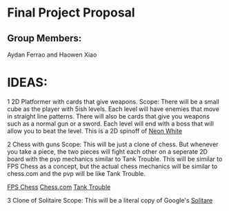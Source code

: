 # Final Project Proposal

## Group Members:

Aydan Ferrao and Haowen Xiao

# IDEAS:

1 2D Platformer with cards that give weapons.
  Scope: There will be a small cube as the player with 5ish levels. Each level will have enemies that move in straight line patterns. There will also be cards that give you weapons such as a normal gun or a sword. Each level will end with a boss that will allow you to beat the level. This is a 2D spinoff of [Neon White](https://store.steampowered.com/app/1533420/Neon_White/)

2 Chess with guns
  Scope: This will be just a clone of chess. But whenever you take a piece, the two pieces will fight each other on a seperate 2D board with the pvp mechanics similar to Tank Trouble. This will be similar to FPS Chess as a concept, but the actual chess mechanics will be similar to chess.com and the pvp will be like Tank Trouble.

  [FPS Chess](https://store.steampowered.com/app/2021910/FPS_Chess/)
  [Chess.com](https://www.chess.com/)
  [Tank Trouble](https://tanktrouble.com/)

3 Clone of Solitaire
  Scope: This will be a literal copy of Google's [Solitare](https://g.co/kgs/bo5NmRm)
